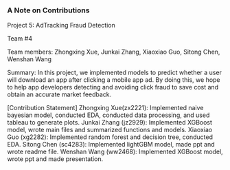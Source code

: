 ### A Note on Contributions
Project 5: AdTracking Fraud Detection

Team #4

Team members: Zhongxing Xue, Junkai Zhang, Xiaoxiao Guo, Sitong Chen, Wenshan Wang

Summary: In this project, we implemented models to predict whether a user will download an app after clicking a mobile app ad. By doing this, we hope to help app developers detecting and avoiding click fraud to save cost and obtain an accurate market feedback.

[Contribution Statement]
Zhongxing Xue(zx2221): Implemented naive bayesian model, conducted EDA, conducted data processing, and used tableau to generate plots.
Junkai Zhang (jz2929): Implemented XGBoost model, wrote main files and summarized functions and models.
Xiaoxiao Guo (xg2282): Implemented random forest and decision tree, conducted EDA.
Sitong Chen (sc4283): Implemented lightGBM model, made ppt and wrote readme file.
Wenshan Wang (ww2468): Implemented XGBoost model, wrote ppt and made presentation.